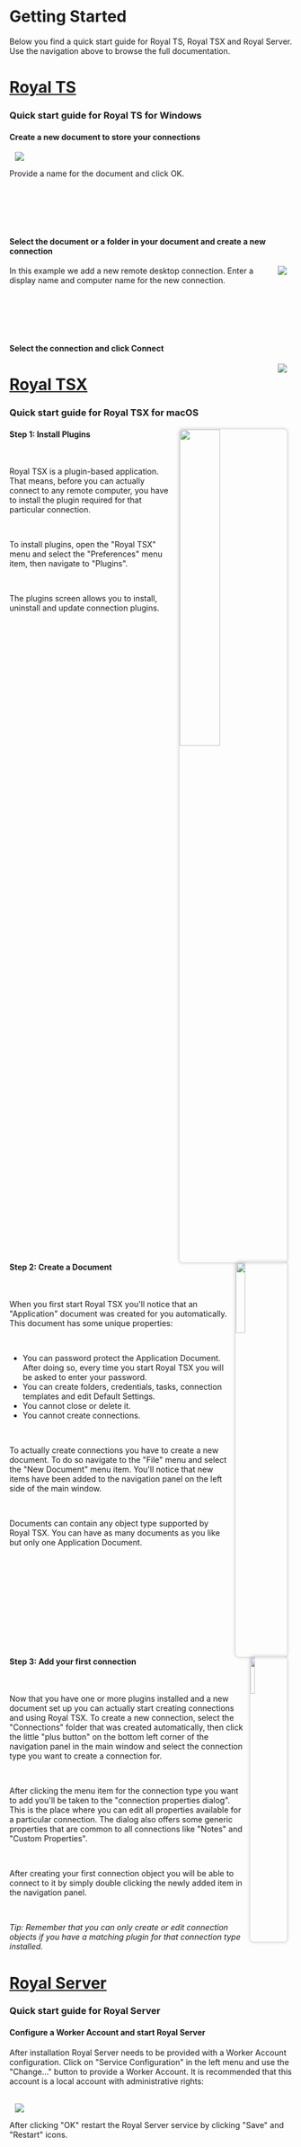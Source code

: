 # **Getting Started**

Below you find a quick start guide for Royal TS, Royal TSX and Royal Server. Use the navigation above to browse the full documentation.

# [Royal TS](#tab/tab-id-rts)

### Quick start guide for **Royal TS for Windows**

<div style="clear: both" markdown="1">

#### Create a new document to store your connections

<img style="margin: 0 0.7em 0 0.7em" src="./images/RoyalTS/GettingStarted/Step1.png" alt-text="Step 1">

Provide a name for the document and click OK.

</div>

<div style="clear: both; padding-top: 5em" markdown="1">

#### Select the document or a folder in your document and create a new connection

<img style="float: right; margin: 0 0.7em 0 0.7em" src="./images/RoyalTS/GettingStarted/Step2.png" alt-text="Step 2">

In this example we add a new remote desktop connection. Enter a display name and computer name for the new connection.

</div>

<div style="clear: both; padding-top: 5em" markdown="1">

#### Select the connection and click Connect

<img style="float: right; margin: 0 0.7em 0 0.7em" src="./images/RoyalTS/GettingStarted/Step3.png" alt-text="Step 3">

</div>

# [Royal TSX](#tab/tab-id-rtx)

### Quick start guide for **Royal TSX for macOS**

<div style="clear: both" markdown="1">
<img style="float: right; margin: 0 0.7em 0 0.7em; width: 38%; border-radius: 6px; box-shadow: 0 0 5px 2px rgba(0, 0, 0, .15); overflow: hidden;" src="./images/RoyalTSX/GettingStarted/screenshot_plugins_light.png" alt-text="Step 1">

#### Step 1: Install Plugins

<br />

Royal TSX is a plugin-based application. That means, before you can actually connect to any remote computer, you have to install the plugin required for that particular connection.

<br />

To install plugins, open the "Royal TSX" menu and select the "Preferences" menu item, then navigate to "Plugins".

<br />

The plugins screen allows you to install, uninstall and update connection plugins.

</div>

<br />
<div style="clear: both;" markdown="1">
<img style="float: right; margin: 0 0.7em 0 0.7em; width: 18%; border-radius: 6px; box-shadow: 0 0 5px 2px rgba(0, 0, 0, .15); overflow: hidden;" src="./images/RoyalTSX/GettingStarted/screenshot_documents_light.png" alt-text="Step 2">

#### Step 2: Create a Document

<br />

When you first start Royal TSX you'll notice that an "Application" document was created for you automatically. This document has some unique properties:

<br />

- You can password protect the Application Document. After doing so, every time you start Royal TSX you will be asked to enter your password.
- You can create folders, credentials, tasks, connection templates and edit Default Settings.
- You cannot close or delete it.
- You cannot create connections.

<br />

To actually create connections you have to create a new document. To do so navigate to the "File" menu and select the "New Document" menu item. You'll notice that new items have been added to the navigation panel on the left side of the main window.

<br />

Documents can contain any object type supported by Royal TSX. You can have as many documents as you like but only one Application Document.

</div>

<br />
<div style="clear: both;" markdown="1">
<img style="float: right; margin: 0 0.7em 0 0.7em; width: 13%; border-radius: 6px; box-shadow: 0 0 5px 2px rgba(0, 0, 0, .15); overflow: hidden;" src="./images/RoyalTSX/GettingStarted/screenshot_connections_light.png" alt-text="Step 3">

#### Step 3: Add your first connection

<br />

Now that you have one or more plugins installed and a new document set up you can actually start creating connections and using Royal TSX. To create a new connection, select the "Connections" folder that was created automatically, then click the little "plus button" on the bottom left corner of the navigation panel in the main window and select the connection type you want to create a connection for.

<br />

After clicking the menu item for the connection type you want to add you'll be taken to the "connection properties dialog". This is the place where you can edit all properties available for a particular connection. The dialog also offers some generic properties that are common to all connections like "Notes" and "Custom Properties".

<br />

After creating your first connection object you will be able to connect to it by simply double clicking the newly added item in the navigation panel.

<br />

_Tip: Remember that you can only create or edit connection objects if you have a matching plugin for that connection type installed._

</div>

# [Royal Server](#tab/tab-id-rs)

### Quick start guide for **Royal Server**

<div style="clear: both" markdown="1">

#### Configure a Worker Account and start Royal Server

After installation Royal Server needs to be provided with a Worker Account configuration. Click on "Service Configuration" in the left menu and use the "Change..." button to provide a Worker Account. It is recommended that this account is a local account with administrative rights:

<br />

<img style="margin: 0 0.7em 0 0.7em" src="./images/RoyalServer/GettingStarted/Step1.png" alt-text="Step 1">

<br />

After clicking "OK" restart the Royal Server service by clicking "Save" and "Restart" icons.

<br />

<div style="clear: both; padding-top: 5em" markdown="1">

#### Allow users to work with Royal Server

Royal Server can only be accessed by accounts that are member of the "Royal Server Users" group (for Secure Gateway connections it is the "Royal Server Gateway Users" group). Consider adding users to these groups and restart Royal Server (since group memberships are cached by Royal Server by default).

<br />

<img style="float: right; margin: 0 0.7em 0 0.7em" src="./images/RoyalServer/GettingStarted/Step2.png" alt-text="Step 2">

<br />

</div>

<div style="clear: both; padding-top: 5em" markdown="1">

#### Enable the Document Store and host a document

In order to prepare a centrally stored Royal Document for your team you need to enable the Document Store first. In order to do this, please install a license by selecting "License" and click "Add License...". A free trial license for testing the Document Store can be requested <a href="https://www.royalapps.com/trial/">here</a>.

<br />

<img style="float: right; margin: 0 0.7em 0 0.7em" src="./images/RoyalServer/GettingStarted/Step3.png" alt-text="Step 3">

<br />
<br />

To enable the Document store select "Document Store" and click "Enable", save and restart Royal Server.

<br />

<img style="float: right; margin: 0 0.7em 0 0.7em" src="./images/RoyalServer/GettingStarted/Step4.png" alt-text="Step 4">

<br />
<br />

Then select "Documents" and click "Add" -> "New..." to add a new Royal Document.

<br />

<img style="float: right; margin: 0 0.7em 0 0.7em" src="./images/RoyalServer/GettingStarted/Step5.png" alt-text="Step 5">

<br />
<br />

You now have a centrally stored document that can be shared and used within a team.

<br />

<img style="float: right; margin: 0 0.7em 0 0.7em" src="./images/RoyalServer/GettingStarted/Step6.png" alt-text="Step 6">

<br />

</div>

<div style="clear: both; padding-top: 5em" markdown="1">
